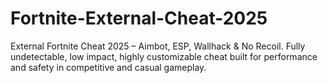 # Fortnite-External-Cheat-2025
External Fortnite Cheat 2025 – Aimbot, ESP, Wallhack &amp; No Recoil. Fully undetectable, low impact, highly customizable cheat built for performance and safety in competitive and casual gameplay.
